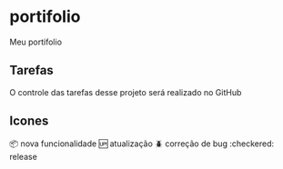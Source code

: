 # portifolio
Meu portifolio

## Tarefas

O controle das tarefas desse projeto será realizado no GitHub


## Icones

:package: nova funcionalidade
:up: atualização
:beetle: correção de bug
:checkered: release